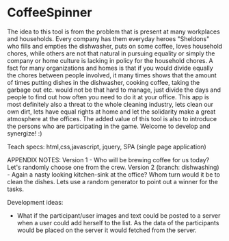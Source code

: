 # CoffeeSpinner
The idea to this tool is from the problem that is present at many workplaces and households. Every company has them everyday heroes "Sheldons" who fills and empties the dishwasher, puts on some coffee, loves household chores, while others are not that natural in pursuing equality or simply the company or home culture is lacking in policy for the household chores. A fact for many organizations and homes is that if you would divide equally the chores between people involved, it many times shows that the amount of times putting dishes in the dishwasher, cooking coffee, taking the garbage out etc. would not be that hard to manage, just divide the days and people to find out how often you need to do it at your office. This app is most definitely also a threat to the whole cleaning industry, lets clean our own dirt, lets have equal rights at home and let the solidarity make a great atmosphere at the offices. The added value of this tool is also to introduce the persons who are participating in the game. Welcome to develop and synergize! :)

Teach specs: html,css,javascript, jquery, SPA (single page application)


APPENDIX NOTES:
Version 1 - Who will be brewing coffee for us today? Let's randomly choose one from the crew.
Version 2 (branch: dishwashing) - Again a nasty looking kitchen-sink at the office? Whom turn would it be to clean the dishes. Lets use a random generator to point out a winner for the tasks.

Development ideas:
- What if the participant/user images and text could be posted to a server when a user could add herself to the list. As the data of the participants would be placed on the server it would fetched from the server.
